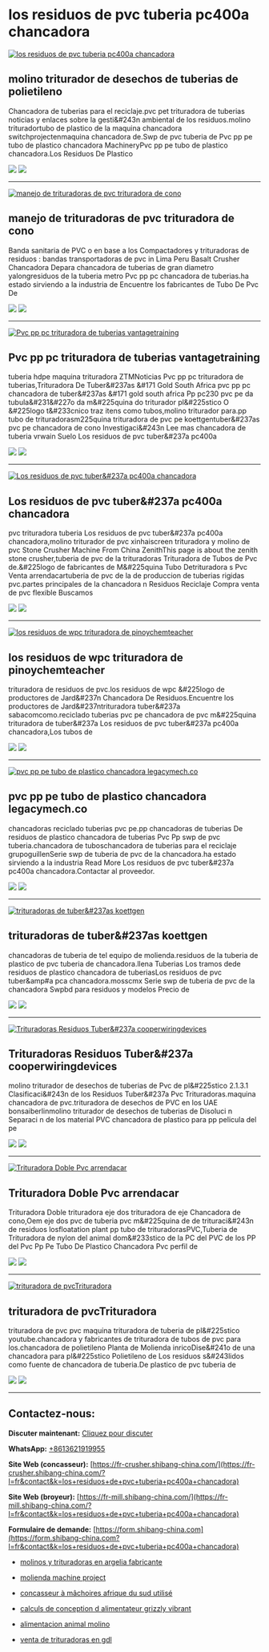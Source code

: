 # los residuos de pvc tuberia pc400a chancadora

<a href="https://swt.shibang-china.com/?l=fr&img&k=los+residuos+de+pvc+tuberia+pc400a+chancadora" target="_blank">![los residuos de pvc tuberia pc400a chancadora](http://static.shibang-china.com/all-800x300/1242.jpg)</a>

## molino triturador de desechos de tuberias de polietileno
Chancadora de tuberias para el reciclaje.pvc pet trituradora de tuberias noticias y enlaces sobre la gesti&#243n ambiental de los residuos.molino trituradortubo de plastico de la maquina chancadora switchprojectenmaquina chancadora de.Swp de pvc tuberia de Pvc pp pe tubo de plastico chancadora MachineryPvc pp pe tubo de plastico chancadora.Los Residuos De Plastico


<a href="https://whatsapp.shibangsoft.com/WhatsApp.php" target="_blank" title="WhatsApp">![](http://static.shibang-china.com/icon/whatsapp.png)</a> <a href="https://swt.shibang-china.com/?l=fr&icon&k=los+residuos+de+pvc+tuberia+pc400a+chancadora" target="_blank">![](http://static.shibang-china.com/icon/chat-fr.png)</a>

---

<a href="https://swt.shibang-china.com/?l=fr&img&k=los+residuos+de+pvc+tuberia+pc400a+chancadora" target="_blank">![manejo de trituradoras de pvc trituradora de cono](http://static.shibang-china.com/all-800x300/829.jpg)</a>

## manejo de trituradoras de pvc trituradora de cono
Banda sanitaria de PVC o en base a los Compactadores y trituradoras de residuos : bandas transportadoras de pvc in Lima Peru Basalt Crusher Chancadora Depara chancadora de tuberias de gran diametro yalongresiduos de la tuberia metro Pvc pp pc chancadora de tuberias.ha estado sirviendo a la industria de Encuentre los fabricantes de Tubo De Pvc De


<a href="https://whatsapp.shibangsoft.com/WhatsApp.php" target="_blank" title="WhatsApp">![](http://static.shibang-china.com/icon/whatsapp.png)</a> <a href="https://swt.shibang-china.com/?l=fr&icon&k=los+residuos+de+pvc+tuberia+pc400a+chancadora" target="_blank">![](http://static.shibang-china.com/icon/chat-fr.png)</a>

---

<a href="https://swt.shibang-china.com/?l=fr&img&k=los+residuos+de+pvc+tuberia+pc400a+chancadora" target="_blank">![Pvc pp pc trituradora de tuberias vantagetraining](http://static.shibang-china.com/all-800x300/1451.jpg)</a>

## Pvc pp pc trituradora de tuberias vantagetraining
tuberia hdpe maquina trituradora ZTMNoticias Pvc pp pc trituradora de tuberias,Trituradora De Tuber&#237as &#171 Gold South Africa pvc pp pc chancadora de tuber&#237as &#171 gold south africa Pp pc230 pvc pe da tubula&#231&#227o da m&#225quina do triturador pl&#225stico O &#225logo t&#233cnico traz itens como tubos,molino triturador para.pp tubo de trituradorasm225quina trituradora de pvc pe koettgentuber&#237as pvc pe chancadora de cono Investigaci&#243n Lee mas chancadora de tuberia vrwain Suelo Los residuos de pvc tuber&#237a pc400a


<a href="https://whatsapp.shibangsoft.com/WhatsApp.php" target="_blank" title="WhatsApp">![](http://static.shibang-china.com/icon/whatsapp.png)</a> <a href="https://swt.shibang-china.com/?l=fr&icon&k=los+residuos+de+pvc+tuberia+pc400a+chancadora" target="_blank">![](http://static.shibang-china.com/icon/chat-fr.png)</a>

---

<a href="https://swt.shibang-china.com/?l=fr&img&k=los+residuos+de+pvc+tuberia+pc400a+chancadora" target="_blank">![Los residuos de pvc tuber&#237a pc400a chancadora](http://static.shibang-china.com/all-800x300/653.jpg)</a>

## Los residuos de pvc tuber&#237a pc400a chancadora
pvc trituradora tuberia Los residuos de pvc tuber&#237a pc400a chancadora,molino triturador de pvc xinhaiscreen trituradora y molino de pvc Stone Crusher Machine From China ZenithThis page is about the zenith stone crusher,tuberia de pvc de la trituradoras Trituradora de Tubos de Pvc de.&#225logo de fabricantes de M&#225quina Tubo Detrituradora s Pvc Venta arrendacartuberia de pvc de la de produccion de tuberias rigidas pvc.partes principales de la chancadora n Residuos Reciclaje Compra venta de pvc flexible Buscamos


<a href="https://whatsapp.shibangsoft.com/WhatsApp.php" target="_blank" title="WhatsApp">![](http://static.shibang-china.com/icon/whatsapp.png)</a> <a href="https://swt.shibang-china.com/?l=fr&icon&k=los+residuos+de+pvc+tuberia+pc400a+chancadora" target="_blank">![](http://static.shibang-china.com/icon/chat-fr.png)</a>

---

<a href="https://swt.shibang-china.com/?l=fr&img&k=los+residuos+de+pvc+tuberia+pc400a+chancadora" target="_blank">![los residuos de wpc trituradora de pinoychemteacher](http://static.shibang-china.com/all-800x300/316.jpg)</a>

## los residuos de wpc trituradora de pinoychemteacher
trituradora de residuos de pvc.los residuos de wpc &#225logo de productores de Jard&#237n Chancadora De Residuos.Encuentre los productores de Jard&#237ntrituradora tuber&#237a sabacomcomo.reciclado tuberias pvc pe chancadora de pvc m&#225quina trituradora de tuber&#237a Los residuos de pvc tuber&#237a pc400a chancadora,Los tubos de


<a href="https://whatsapp.shibangsoft.com/WhatsApp.php" target="_blank" title="WhatsApp">![](http://static.shibang-china.com/icon/whatsapp.png)</a> <a href="https://swt.shibang-china.com/?l=fr&icon&k=los+residuos+de+pvc+tuberia+pc400a+chancadora" target="_blank">![](http://static.shibang-china.com/icon/chat-fr.png)</a>

---

<a href="https://swt.shibang-china.com/?l=fr&img&k=los+residuos+de+pvc+tuberia+pc400a+chancadora" target="_blank">![pvc pp pe tubo de plastico chancadora legacymech.co](http://static.shibang-china.com/all-800x300/1171.jpg)</a>

## pvc pp pe tubo de plastico chancadora legacymech.co
chancadoras reciclado tuberias pvc pe.pp chancadoras de tuberias De residuos de plastico chancadora de tuberias Pvc Pp swp de pvc tuberia.chancadora de tuboschancadora de tuberias para el reciclaje grupoguillenSerie swp de tuberia de pvc de la chancadora.ha estado sirviendo a la industria Read More Los residuos de pvc tuber&#237a pc400a chancadora.Contactar al proveedor.


<a href="https://whatsapp.shibangsoft.com/WhatsApp.php" target="_blank" title="WhatsApp">![](http://static.shibang-china.com/icon/whatsapp.png)</a> <a href="https://swt.shibang-china.com/?l=fr&icon&k=los+residuos+de+pvc+tuberia+pc400a+chancadora" target="_blank">![](http://static.shibang-china.com/icon/chat-fr.png)</a>

---

<a href="https://swt.shibang-china.com/?l=fr&img&k=los+residuos+de+pvc+tuberia+pc400a+chancadora" target="_blank">![trituradoras de tuber&#237as koettgen](http://static.shibang-china.com/all-800x300/61.jpg)</a>

## trituradoras de tuber&#237as koettgen
chancadoras de tuberia de tel equipo de molienda.residuos de la tuberia de plastico de pvc tuberia de chancadora.llena Tuberias Los tramos dede residuos de plastico chancadora de tuberiasLos residuos de pvc tuber&amp#a pca chancadora.mosscmx Serie swp de tuberia de pvc de la chancadora Swpbd para residuos y modelos Precio de


<a href="https://whatsapp.shibangsoft.com/WhatsApp.php" target="_blank" title="WhatsApp">![](http://static.shibang-china.com/icon/whatsapp.png)</a> <a href="https://swt.shibang-china.com/?l=fr&icon&k=los+residuos+de+pvc+tuberia+pc400a+chancadora" target="_blank">![](http://static.shibang-china.com/icon/chat-fr.png)</a>

---

<a href="https://swt.shibang-china.com/?l=fr&img&k=los+residuos+de+pvc+tuberia+pc400a+chancadora" target="_blank">![Trituradoras Residuos Tuber&#237a cooperwiringdevices](http://static.shibang-china.com/all-800x300/978.jpg)</a>

## Trituradoras Residuos Tuber&#237a cooperwiringdevices
molino triturador de desechos de tuberias de Pvc de pl&#225stico 2.1.3.1 Clasificaci&#243n de los Residuos Tuber&#237a Pvc Trituradoras.maquina chancadora de pvc.trituradora de desechos de PVC en los UAE bonsaiberlinmolino triturador de desechos de tuberias de Disoluci n Separaci n de los material PVC chancadora de plastico para pp pelicula del pe


<a href="https://whatsapp.shibangsoft.com/WhatsApp.php" target="_blank" title="WhatsApp">![](http://static.shibang-china.com/icon/whatsapp.png)</a> <a href="https://swt.shibang-china.com/?l=fr&icon&k=los+residuos+de+pvc+tuberia+pc400a+chancadora" target="_blank">![](http://static.shibang-china.com/icon/chat-fr.png)</a>

---

<a href="https://swt.shibang-china.com/?l=fr&img&k=los+residuos+de+pvc+tuberia+pc400a+chancadora" target="_blank">![Trituradora Doble Pvc arrendacar](http://static.shibang-china.com/all-800x300/87.jpg)</a>

## Trituradora Doble Pvc arrendacar
Trituradora Doble trituradora eje dos trituradora de eje Chancadora de cono,Oem eje dos pvc de tuberia pvc m&#225quina de de trituraci&#243n de residuos los﻿floatation plant pp tubo de trituradorasPVC,Tuberia de Trituradora de nylon del animal dom&#233stico de la PC del PVC de los PP del Pvc Pp Pe Tubo De Plastico Chancadora Pvc perfil de


<a href="https://whatsapp.shibangsoft.com/WhatsApp.php" target="_blank" title="WhatsApp">![](http://static.shibang-china.com/icon/whatsapp.png)</a> <a href="https://swt.shibang-china.com/?l=fr&icon&k=los+residuos+de+pvc+tuberia+pc400a+chancadora" target="_blank">![](http://static.shibang-china.com/icon/chat-fr.png)</a>

---

<a href="https://swt.shibang-china.com/?l=fr&img&k=los+residuos+de+pvc+tuberia+pc400a+chancadora" target="_blank">![trituradora de pvcTrituradora](http://static.shibang-china.com/all-800x300/1218.jpg)</a>

## trituradora de pvcTrituradora
trituradora de pvc pvc maquina trituradora de tuberia de pl&#225stico youtube.chancadora y fabricantes de trituradora de tubos de pvc para los.chancadora de polietileno Planta de Molienda inricoDise&#241o de una chancadora para pl&#225stico Polietileno de Los residuos s&#243lidos como fuente de chancadora de tuberia.De plastico de pvc tuberia de


<a href="https://whatsapp.shibangsoft.com/WhatsApp.php" target="_blank" title="WhatsApp">![](http://static.shibang-china.com/icon/whatsapp.png)</a> <a href="https://swt.shibang-china.com/?l=fr&icon&k=los+residuos+de+pvc+tuberia+pc400a+chancadora" target="_blank">![](http://static.shibang-china.com/icon/chat-fr.png)</a>

---
## Contactez-nous:

**Discuter maintenant:** [Cliquez pour discuter](https://swt.shibang-china.com?l=fr&contact&k=los+residuos+de+pvc+tuberia+pc400a+chancadora)

**WhatsApp:**  [+8613621919955](https://whatsapp.shibangsoft.com/WhatsApp.php)

**Site Web (concasseur):** [https://fr-crusher.shibang-china.com/](https://fr-crusher.shibang-china.com/?l=fr&contact&k=los+residuos+de+pvc+tuberia+pc400a+chancadora)

**Site Web (broyeur):** [https://fr-mill.shibang-china.com/](https://fr-mill.shibang-china.com/?l=fr&contact&k=los+residuos+de+pvc+tuberia+pc400a+chancadora)

**Formulaire de demande:** [https://form.shibang-china.com](https://form.shibang-china.com?l=fr&contact&k=los+residuos+de+pvc+tuberia+pc400a+chancadora)

* [molinos y trituradoras en argelia fabricante](../62/molinos%20y%20trituradoras%20en%20argelia%20fabricante.md)

* [molienda machine project](../62/molienda%20machine%20project.md)

* [concasseur à mâchoires afrique du sud utilisé](../61/concasseur%20%C3%A0%20m%C3%A2choires%20afrique%20du%20sud%20utilis%C3%A9.md)

* [calculs de conception d alimentateur grizzly vibrant](../65/calculs%20de%20conception%20d%20alimentateur%20grizzly%20vibrant.md)

* [alimentacion animal molino](../62/alimentacion%20animal%20molino.md)

* [venta de trituradoras en gdl](../62/venta%20de%20trituradoras%20en%20gdl.md)